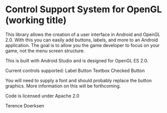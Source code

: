 Control Support System for OpenGL (working title)
=================================================

This library allows the creation of a user interface in Android and OpenGL 2.0.  With this you can easily add buttons, labels, and more to an Android application.  The goal is to allow you the game developer to focus on your game, not the menu screen structure.  

This is built with Android Studio and is designed for OpenGL ES 2.0.

Current controls supported:
Label 
Button
Textbox
Checked Button

You will need to supply a font and should probably replace the button graphics.  More information on this will be forthcoming.

Code is licensed under Apache 2.0

Terence Doerksen
